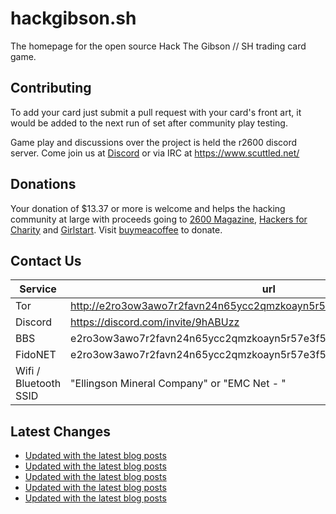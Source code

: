 # hackgibson.sh
The homepage for the open source Hack The Gibson // SH trading card game.


## Contributing

To add your card just submit a pull request with your card's front art, it would be added to the next run of set after community play testing.

Game play and discussions over the project is held the r2600 discord server. Come join us at [Discord](https://discord.com/invite/9hABUzz) or via IRC at https://www.scuttled.net/


## Donations

Your donation of $13.37 or more is welcome and helps the hacking community at large with proceeds going to [2600 Magazine](https://2600.com/), [Hackers for Charity](https://hackersforcharity.org) and [Girlstart](https://girlstart.org).  Visit [buymeacoffee](https://www.buymeacoffee.com/hackgibson.sh) to donate.


## Contact Us

Service | url
-|-
Tor | http://e2ro3ow3awo7r2favn24n65ycc2qmzkoayn5r57e3f56nvjwdcgg32ad.onion
Discord | https://discord.com/invite/9hABUzz
BBS | e2ro3ow3awo7r2favn24n65ycc2qmzkoayn5r57e3f56nvjwdcgg32ad.onion:23
FidoNET | e2ro3ow3awo7r2favn24n65ycc2qmzkoayn5r57e3f56nvjwdcgg32ad.onion:24554
Wifi / Bluetooth SSID | "Ellingson Mineral Company" or "EMC Net - <fidonet address>"

## Latest Changes
<!-- BLOG-POST-LIST:START -->
- [Updated with the latest blog posts](https://github.com/DFW2600/hackgibson.sh/commit/fe95e291eb7d340c6a65d92a7241e2e2def51878)
- [Updated with the latest blog posts](https://github.com/DFW2600/hackgibson.sh/commit/6a13e4388f8416f23ae185493f5bfa085d0d964f)
- [Updated with the latest blog posts](https://github.com/DFW2600/hackgibson.sh/commit/1b0b713e18c44a040cf0c1dcfaf9a39e63460f16)
- [Updated with the latest blog posts](https://github.com/DFW2600/hackgibson.sh/commit/b2f2211293b75122cee4f4c628ac3404e7dcd039)
- [Updated with the latest blog posts](https://github.com/DFW2600/hackgibson.sh/commit/61738b4d27e3fe58b0ef8d19bc65229665ceb052)
<!-- BLOG-POST-LIST:END -->
